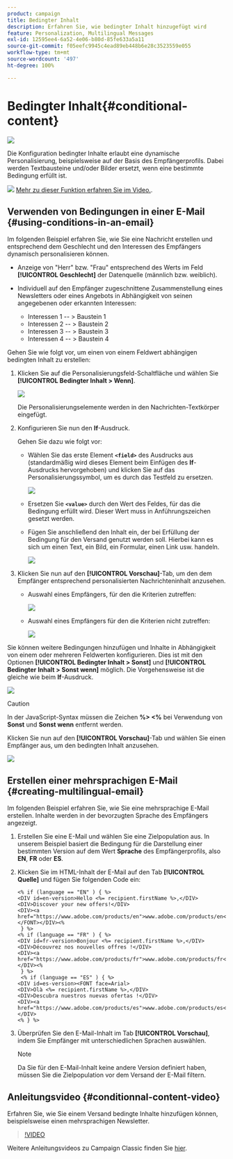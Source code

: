 ```yaml
---
product: campaign
title: Bedingter Inhalt
description: Erfahren Sie, wie bedingter Inhalt hinzugefügt wird
feature: Personalization, Multilingual Messages
exl-id: 12595ee4-6a52-4e06-b80d-85fe633a5a11
source-git-commit: f05eefc9945c4ead89eb448b6e28c3523559e055
workflow-type: tm+mt
source-wordcount: '497'
ht-degree: 100%

---
```


# Bedingter Inhalt{#conditional-content}

![](../../assets/common.svg)

Die Konfiguration bedingter Inhalte erlaubt eine dynamische Personalisierung, beispielsweise auf der Basis des Empfängerprofils. Dabei werden Textbausteine und/oder Bilder ersetzt, wenn eine bestimmte Bedingung erfüllt ist.

![](assets/do-not-localize/how-to-video.png) [Mehr zu dieser Funktion erfahren Sie im Video.](#conditionnal-content-video).


## Verwenden von Bedingungen in einer E-Mail {#using-conditions-in-an-email}

Im folgenden Beispiel erfahren Sie, wie Sie eine Nachricht erstellen und entsprechend dem Geschlecht und den Interessen des Empfängers dynamisch personalisieren können.

* Anzeige von &quot;Herr&quot; bzw. &quot;Frau&quot; entsprechend des Werts im Feld **[!UICONTROL Geschlecht]** der Datenquelle (männlich bzw. weiblich).
* Individuell auf den Empfänger zugeschnittene Zusammenstellung eines Newsletters oder eines Angebots in Abhängigkeit von seinen angegebenen oder erkannten Interessen:

   * Interessen 1 -- > Baustein 1
   * Interessen 2 -- > Baustein 2
   * Interessen 3 -- > Baustein 3
   * Interessen 4 -- > Baustein 4

Gehen Sie wie folgt vor, um einen von einem Feldwert abhängigen bedingten Inhalt zu erstellen:

1. Klicken Sie auf die Personalisierungsfeld-Schaltfläche und wählen Sie **[!UICONTROL Bedingter Inhalt > Wenn]**.

   ![](assets/s_ncs_user_conditional_content02.png)

   Die Personalisierungselemente werden in den Nachrichten-Textkörper eingefügt.

1. Konfigurieren Sie nun den **If**-Ausdruck.

   Gehen Sie dazu wie folgt vor:

   * Wählen Sie das erste Element **`<field>`** des Ausdrucks aus (standardmäßig wird dieses Element beim Einfügen des **If**-Ausdrucks hervorgehoben) und klicken Sie auf das Personalisierungssymbol, um es durch das Testfeld zu ersetzen.

      ![](assets/s_ncs_user_conditional_content03.png)

   * Ersetzen Sie **`<value>`** durch den Wert des Feldes, für das die Bedingung erfüllt wird. Dieser Wert muss in Anführungszeichen gesetzt werden.
   * Fügen Sie anschließend den Inhalt ein, der bei Erfüllung der Bedingung für den Versand genutzt werden soll. Hierbei kann es sich um einen Text, ein Bild, ein Formular, einen Link usw. handeln.

      ![](assets/s_ncs_user_conditional_content04.png)

1. Klicken Sie nun auf den **[!UICONTROL Vorschau]**-Tab, um den dem Empfänger entsprechend personalisierten Nachrichteninhalt anzusehen.

   * Auswahl eines Empfängers, für den die Kriterien zutreffen:

      ![](assets/s_ncs_user_conditional_content05.png)

   * Auswahl eines Empfängers für den die Kriterien nicht zutreffen:

      ![](assets/s_ncs_user_conditional_content06.png)

Sie können weitere Bedingungen hinzufügen und Inhalte in Abhängigkeit von einem oder mehreren Feldwerten konfigurieren. Dies ist mit den Optionen **[!UICONTROL Bedingter Inhalt > Sonst]** und **[!UICONTROL Bedingter Inhalt > Sonst wenn]** möglich. Die Vorgehensweise ist die gleiche wie beim **If**-Ausdruck.

![](assets/s_ncs_user_conditional_content07.png)

>[!CAUTION]
>
>In der JavaScript-Syntax müssen die Zeichen **%> &lt;%** bei Verwendung von **Sonst** und **Sonst wenn** entfernt werden.

Klicken Sie nun auf den **[!UICONTROL Vorschau]**-Tab und wählen Sie einen Empfänger aus, um den bedingten Inhalt anzusehen.

![](assets/s_ncs_user_conditional_content08.png)

## Erstellen einer mehrsprachigen E-Mail {#creating-multilingual-email}

Im folgenden Beispiel erfahren Sie, wie Sie eine mehrsprachige E-Mail erstellen. Inhalte werden in der bevorzugten Sprache des Empfängers angezeigt.

1. Erstellen Sie eine E-Mail und wählen Sie eine Zielpopulation aus. In unserem Beispiel basiert die Bedingung für die Darstellung einer bestimmten Version auf dem Wert **Sprache** des Empfängerprofils, also **EN**, **FR** oder **ES**.
1. Klicken Sie im HTML-Inhalt der E-Mail auf den Tab **[!UICONTROL Quelle]** und fügen Sie folgenden Code ein:

   ```
   <% if (language == "EN" ) { %>
   <DIV id=en-version>Hello <%= recipient.firstName %>,</DIV>
   <DIV>Discover your new offers!</DIV>
   <DIV><a href="https://www.adobe.com/products/en">www.adobe.com/products/en</A></FONT></DIV><%
    } %>
   <% if (language == "FR" ) { %>
   <DIV id=fr-version>Bonjour <%= recipient.firstName %>,</DIV>
   <DIV>Découvrez nos nouvelles offres !</DIV>
   <DIV><a href="https://www.adobe.com/products/fr">www.adobe.com/products/fr</A></DIV><%
    } %>
    <% if (language == "ES" ) { %>
   <DIV id=es-version><FONT face=Arial>
   <DIV>Olà <%= recipient.firstName %>,</DIV>
   <DIV>Descubra nuestros nuevas ofertas !</DIV>
   <DIV><a href="https://www.adobe.com/products/es">www.adobe.com/products/es</A></DIV>
   <% } %>
   ```

1. Überprüfen Sie den E-Mail-Inhalt im Tab **[!UICONTROL Vorschau]**, indem Sie Empfänger mit unterschiedlichen Sprachen auswählen.

   >[!NOTE]
   >
   >Da Sie für den E-Mail-Inhalt keine andere Version definiert haben, müssen Sie die Zielpopulation vor dem Versand der E-Mail filtern.

## Anleitungsvideo {#conditionnal-content-video}

Erfahren Sie, wie Sie einem Versand bedingte Inhalte hinzufügen können, beispielsweise einen mehrsprachigen Newsletter.

>[!VIDEO](https://video.tv.adobe.com/v/24926?quality=12)

Weitere Anleitungsvideos zu Campaign Classic finden Sie [hier](https://experienceleague.adobe.com/docs/campaign-classic-learn/tutorials/overview.html?lang=de).
